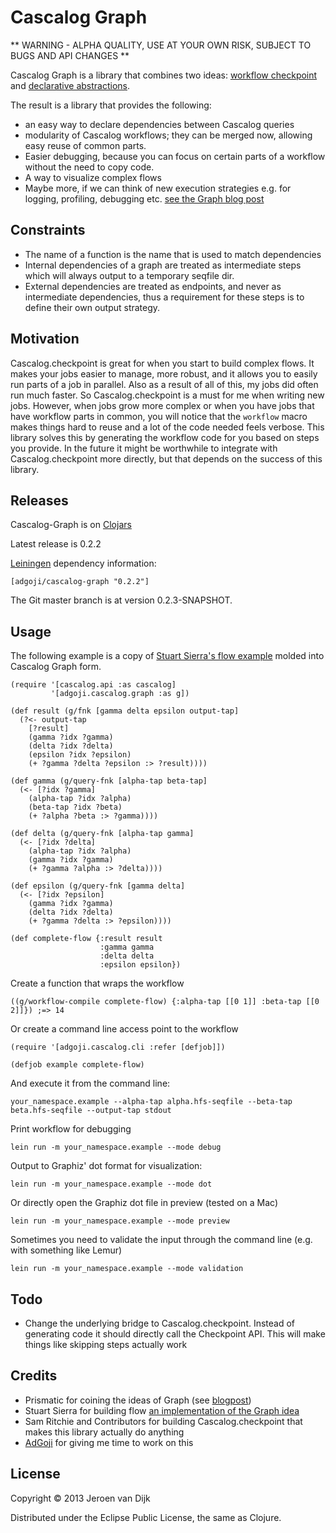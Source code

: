 # Cascalog Graph

** WARNING - ALPHA QUALITY, USE AT YOUR OWN RISK, SUBJECT TO BUGS AND API CHANGES **

Cascalog Graph is a library that combines two ideas: [workflow checkpoint](https://github.com/nathanmarz/cascalog-contrib/tree/master/cascalog.checkpoint) and [declarative abstractions](http://blog.getprismatic.com/blog/2012/10/1/prismatics-graph-at-strange-loop.html).

The result is a library that provides the following:

* an easy way to declare dependencies between Cascalog queries
* modularity of Cascalog workflows; they can be merged now, allowing easy reuse of common parts. 
* Easier debugging, because you can focus on certain parts of a workflow without the need to copy code.
* A way to visualize complex flows
* Maybe more, if we can think of new execution strategies e.g. for logging, profiling, debugging etc. [see the Graph blog post](http://blog.getprismatic.com/blog/2012/10/1/prismatics-graph-at-strange-loop.html)

## Constraints

* The name of a function is the name that is used to match dependencies
* Internal dependencies of a graph are treated as intermediate steps which will always output to a temporary seqfile dir. 
* External dependencies are treated as endpoints, and never as intermediate dependencies, thus a requirement for these steps is to define their own output strategy.

## Motivation

Cascalog.checkpoint is great for when you start to build complex flows. It makes your jobs easier to manage, more robust, and it allows you to easily run parts of a job in parallel. Also as a result of all of this, my jobs did often run much faster. So Cascalog.checkpoint is a must for me when writing new jobs. However, when jobs grow more complex or when you have jobs that have workflow parts in common, you will notice that the `workflow` macro makes things hard to reuse and a lot of the code needed feels verbose. This library solves this by generating the workflow code for you based on steps you provide. In the future it might be worthwhile to integrate with Cascalog.checkpoint more directly, but that depends on the success of this library.

## Releases

Cascalog-Graph is on [Clojars](https://clojars.org/adgoji/cascalog-graph)

Latest release is 0.2.2

[Leiningen](https://github.com/technomancy/leiningen) dependency information:

    [adgoji/cascalog-graph "0.2.2"]

The Git master branch is at version 0.2.3-SNAPSHOT.

## Usage

The following example is a copy of [Stuart Sierra's flow example](https://github.com/stuartsierra/flow) molded into Cascalog Graph form.

    (require '[cascalog.api :as cascalog]
             '[adgoji.cascalog.graph :as g])

    (def result (g/fnk [gamma delta epsilon output-tap]
      (?<- output-tap 
        [?result]
        (gamma ?idx ?gamma)
        (delta ?idx ?delta)
        (epsilon ?idx ?epsilon)
        (+ ?gamma ?delta ?epsilon :> ?result))))
    
    (def gamma (g/query-fnk [alpha-tap beta-tap]
      (<- [?idx ?gamma]
        (alpha-tap ?idx ?alpha)
        (beta-tap ?idx ?beta)
        (+ ?alpha ?beta :> ?gamma))))
    
    (def delta (g/query-fnk [alpha-tap gamma]
      (<- [?idx ?delta]
        (alpha-tap ?idx ?alpha)
        (gamma ?idx ?gamma)
        (+ ?gamma ?alpha :> ?delta))))
    
    (def epsilon (g/query-fnk [gamma delta]
      (<- [?idx ?epsilon]
        (gamma ?idx ?gamma)
        (delta ?idx ?delta)
        (+ ?gamma ?delta :> ?epsilon))))
    
    (def complete-flow {:result result 
                        :gamma gamma 
                        :delta delta 
                        :epsilon epsilon})
    
Create a function that wraps the workflow

    ((g/workflow-compile complete-flow) {:alpha-tap [[0 1]] :beta-tap [[0 2]]}) ;=> 14

Or create a command line access point to the workflow

    (require '[adgoji.cascalog.cli :refer [defjob]])
    
    (defjob example complete-flow)
    
And execute it from the command line:

    your_namespace.example --alpha-tap alpha.hfs-seqfile --beta-tap beta.hfs-seqfile --output-tap stdout

Print workflow for debugging

    lein run -m your_namespace.example --mode debug

Output to Graphiz' dot format for visualization:

    lein run -m your_namespace.example --mode dot

Or directly open the Graphiz dot file in preview (tested on a Mac)

    lein run -m your_namespace.example --mode preview

Sometimes you need to validate the input through the command line (e.g. with something like Lemur)

    lein run -m your_namespace.example --mode validation

## Todo

* Change the underlying bridge to Cascalog.checkpoint. Instead of generating code it should directly call the Checkpoint API. This will make things like skipping steps actually work

## Credits

* Prismatic for coining the ideas of Graph (see [blogpost]([http://blog.getprismatic.com/blog/2012/10/1/prismatics-graph-at-strange-loop.html))
* Stuart Sierra for building flow [an implementation of the Graph idea](https://github.com/stuartsierra/flow) 
* Sam Ritchie and Contributors for building Cascalog.checkpoint that makes this library actually do anything
* [AdGoji](http://www.adgoji.com/) for giving me time to work on this

## License

Copyright © 2013 Jeroen van Dijk

Distributed under the Eclipse Public License, the same as Clojure.

